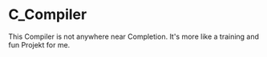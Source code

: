 # C_Compiler

This Compiler is not anywhere near Completion.
It's more like a training and fun Projekt for me.
